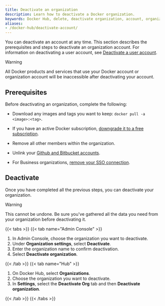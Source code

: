```yaml
---
title: Deactivate an organization
description: Learn how to deactivate a Docker organization.
keywords: Docker Hub, delete, deactivate organization, account, organization management
aliases:
- /docker-hub/deactivate-account/
---
```


You can deactivate an account at any time. This section describes the prerequisites and steps to deactivate an organization account. For information on deactivating a user account, see [Deactivate a user account](../accounts/deactivate-user-account.md).

> [!WARNING]
>
> All Docker products and services that use your Docker account or organization account will be inaccessible after deactivating your account.

## Prerequisites

Before deactivating an organization, complete the following:

- Download any images and tags you want to keep:
  `docker pull -a <image>:<tag>`.

- If you have an active Docker subscription, [downgrade it to a free subscription](../subscription/change.md).

- Remove all other members within the organization.

- Unlink your [Github and Bitbucket accounts](../docker-hub/repos/manage/builds/link-source.md#unlink-a-github-user-account).

- For Business organizations, [remove your SSO connection](../security/for-admins/single-sign-on/manage/#remove-an-organization).

## Deactivate

Once you have completed all the previous steps, you can deactivate your organization.

> [!WARNING]
>
> This cannot be undone. Be sure you've gathered all the data you need from your organization before deactivating it.

{{< tabs >}}
{{< tab name="Admin Console" >}}

1. In Admin Console, choose the organization you want to deactivate.
2. Under **Organization settings**, select **Deactivate**.
3. Enter the organization name to confirm deactivation.
4. Select **Deactivate organization**.

{{< /tab >}}
{{< tab name="Hub" >}}

1. On Docker Hub, select **Organizations**.
2. Choose the organization you want to deactivate.
3. In **Settings**, select the **Deactivate Org** tab and then **Deactivate organization**.

{{< /tab >}}
{{< /tabs >}}
